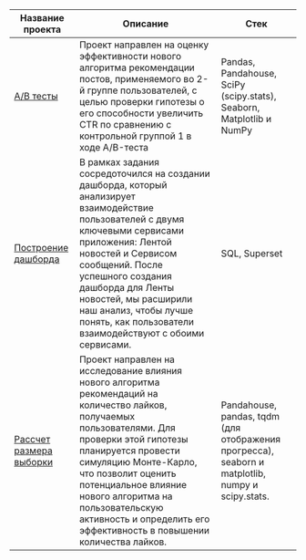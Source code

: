 | Название проекта    | Описание | Стек       |
|----------|---------|-------------|
| [A/B тесты](https://github.com/SergeyTsedrik/simDA_karpov.courses/tree/main/AB-test)| Проект направлен на оценку эффективности нового алгоритма рекомендации постов, применяемого во 2-й группе пользователей, с целью проверки гипотезы о его способности увеличить CTR по сравнению с контрольной группой 1 в ходе A/B-теста      | Pandas, Pandahouse, SciPy (scipy.stats), Seaborn, Matplotlib и NumPy|
| [Построение дашборда](https://github.com/SergeyTsedrik/simDA_karpov.courses/tree/main/building_dashboard) | В рамках задания сосредоточился на создании дашборда, который анализирует взаимодействие пользователей с двумя ключевыми сервисами приложения: Лентой новостей и Сервисом сообщений. После успешного создания дашборда для Ленты новостей, мы расширили наш анализ, чтобы лучше понять, как пользователи взаимодействуют с обоими сервисами. | SQL, Superset |
|[Рассчет размера выборки](https://github.com/SergeyTsedrik/simDA_karpov.courses/tree/main/Sample_size)| Проект направлен на исследование влияния нового алгоритма рекомендаций на количество лайков, получаемых пользователями. Для проверки этой гипотезы планируется провести симуляцию Монте-Карло, что позволит оценить потенциальное влияние нового алгоритма на пользовательскую активность и определить его эффективность в повышении количества лайков.| Pandahouse, pandas, tqdm (для отображения прогресса), seaborn и matplotlib, numpy и scipy.stats.

